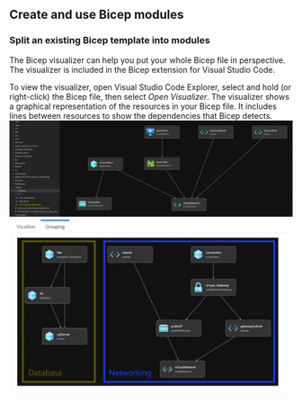 ## Create and use Bicep modules

### Split an existing Bicep template into modules
The Bicep visualizer can help you put your whole Bicep file in perspective. The visualizer is included in the Bicep extension for Visual Studio Code.

To view the visualizer, open Visual Studio Code Explorer, select and hold (or right-click) the Bicep file, then select *Open Visualizer*. The visualizer shows a graphical representation of the resources in your Bicep file. It includes lines between resources to show the dependencies that Bicep detects.
![Bicep visualizer](images/bicep_1.png)
![Grouping](images/bicep_2.png)
